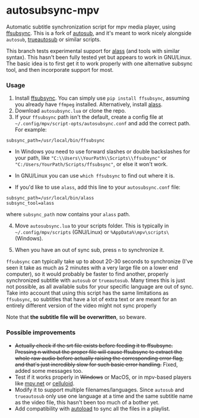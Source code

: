 # autosubsync-mpv
Automatic subtitle synchronization script for mpv media player,
using [ffsubsync](https://github.com/smacke/ffsubsync).
This is a fork of [autosub](https://github.com/vayan/autosub-mpv),
and it's meant to work nicely alongside `autosub`,
[trueautosub](https://github.com/fullmetalsheep/mpv-iina-scripts)
or similar scripts.

This branch tests experimental support for 
[alass](https://github.com/kaegi/alass) (and tools with similar 
syntax). This hasn't been fully tested yet but appears to work in 
GNU/Linux. The basic idea is to first get it to work properly 
with one alternative subsync tool, and then incorporate support
for most.

### Usage
1. Install [ffsubsync](https://github.com/smacke/ffsubsync).
You can simply use `pip install ffsubsync`,
assuming you already have `ffmpeg` installed.
Alternatively, install [alass](https://github.com/kaegi/alass).
2. Download `autosubsync.lua` or clone the repo.
3. If your `ffsubsync` path isn't the default,
create a config file at `~/.config/mpv/script-opts/autosubsync.conf`
and add the correct path. For example:
```
subsync_path=/usr/local/bin/ffsubsync
```
* In Windows you need to use forward slashes 
or double backslashes for your path,
like `"C:\\Users\\YourPath\\Scripts\\ffsubsync"`
or `"C:/Users/YourPath/Scripts/ffsubsync"`,
or else it won't work. 

* In GNU/Linux you can use `which ffsubsync` to find out where it is.

* If you'd like to use `alass`, add this line to your 
`autosubsync.conf` file:
```
subsync_path=/usr/local/bin/alass
subsync_tool=alass
```
where `subsync_path` now contains your `alass` path.
 
4. Move `autosubsync.lua` to your scripts folder.
This is typically in `~/.config/mpv/scripts` (GNU/Linux)
or `%AppData%\mpv\scripts\` (Windows).

5. When you have an out of sync sub, press `n` to synchronize it.

`ffsubsync` can typically take up to about 20-30 seconds
to synchronize (I've seen it take as much as 2 minutes
with a very large file on a lower end computer), so it
would probably be faster to find another, properly
synchronized subtitle with `autosub` or `trueautosub`.
Many times this is just not possible, as all available
subs for your specific language are out of sync.
Take into account that using this script has the
same limitations as `ffsubsync`, so subtitles that have
a lot of extra text or are meant for an entirely different 
version of the video might not sync properly

Note that **the subtitle file will be overwritten**, so beware.

### Possible improvements
* ~~Actually check if the srt file exists before feeding it to ffsubsync.
Pressing n without the proper file will cause ffsubsync to extract the
whole raw audio before actually raising the corresponding error flag,
and that's just incredibly slow for such basic error handling.~~
Fixed, added some messages too.
* Test if it works properly in ~~Windows~~ or MacOS, or in mpv-based
players like [mpv.net](https://github.com/stax76/mpv.net) 
or [celluloid](https://celluloid-player.github.io/).
* Modify it to support multiple filenames/languages. 
Since `autosub` and `trueautosub` only use one language at a time and 
the same subtitle name as the video file, this hasn't been too much of a bother yet.
* Add compatibility with 
[autoload](https://github.com/mpv-player/mpv/blob/master/TOOLS/lua/autoload.lua) 
to sync all the files in a playlist.
